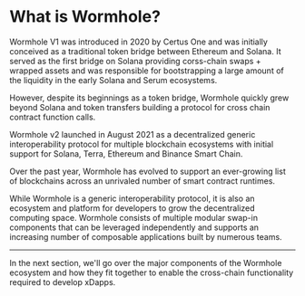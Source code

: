 # What is Wormhole?

Wormhole V1 was introduced in 2020 by Certus One and was initially conceived as a traditional token bridge between Ethereum and Solana. It served as the first bridge on Solana providing corss-chain swaps + wrapped assets and was responsible for bootstrapping a large amount of the liquidity in the early Solana and Serum ecosystems.

However, despite its beginnings as a token bridge, Wormhole quickly grew beyond Solana and token transfers building a protocol for cross chain contract function calls.

Wormhole v2 launched in August 2021 as a decentralized generic interoperability protocol for multiple blockchain ecosystems with initial support for Solana, Terra, Ethereum and Binance Smart Chain.

Over the past year, Wormhole has evolved to support an ever-growing list of blockchains across an unrivaled number of smart contract runtimes.

While Wormhole is a generic interoperability protocol, it is also an ecosystem and platform for developers to grow the decentralized computing space. Wormhole consists of multiple modular swap-in components that can be leveraged independently and supports an increasing number of composable applications built by numerous teams.

---

In the next section, we'll go over the major components of the Wormhole ecosystem and how they fit together to enable the cross-chain functionality required to develop xDapps.
